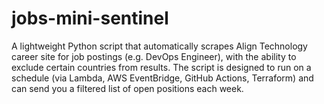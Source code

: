 # jobs-mini-sentinel
A lightweight Python script that automatically scrapes Align Technology career site for job postings (e.g. DevOps Engineer), with the ability to exclude certain countries from results. The script is designed to run on a schedule (via Lambda, AWS EventBridge, GitHub Actions, Terraform) and can send you a filtered list of open positions each week.
